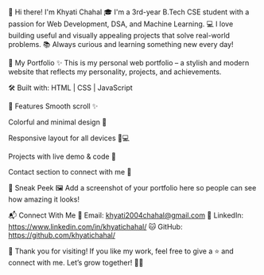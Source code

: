 👋 Hi there! I'm Khyati Chahal
🎓 I'm a 3rd-year B.Tech CSE student with a passion for Web Development, DSA, and Machine Learning.
💻 I love building useful and visually appealing projects that solve real-world problems.
📚 Always curious and learning something new every day!

💼 My Portfolio
✨ This is my personal web portfolio – a stylish and modern website that reflects my personality, projects, and achievements.

🛠️ Built with:
HTML | CSS | JavaScript 

🧩 Features
Smooth scroll ✨

Colorful and minimal design 🎨

Responsive layout for all devices 📱💻

Projects with live demo & code 🔗

Contact section to connect with me 🤝

📸 Sneak Peek
🖼️ Add a screenshot of your portfolio here so people can see how amazing it looks!

📬 Connect With Me
📧 Email: khyati2004chahal@gmail.com
💼 LinkedIn: https://www.linkedin.com/in/khyatichahal/
🐱 GitHub: https://github.com/khyatichahal/

💖 Thank you for visiting!
If you like my work, feel free to give a ⭐ and connect with me. Let’s grow together! 🌱✨